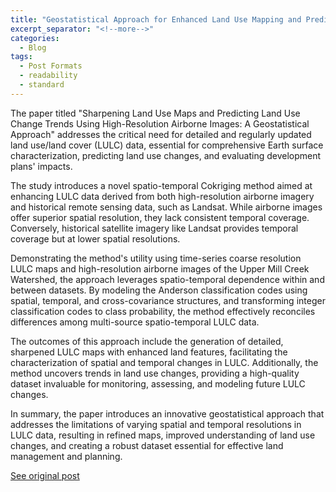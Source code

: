 ```yaml
---
title: "Geostatistical Approach for Enhanced Land Use Mapping and Prediction"
excerpt_separator: "<!--more-->"
categories:
  - Blog
tags:
  - Post Formats
  - readability
  - standard
---
```

The paper titled "Sharpening Land Use Maps and Predicting Land Use Change Trends Using High-Resolution Airborne Images: A Geostatistical Approach" addresses the critical need for detailed and regularly updated land use/land cover (LULC) data, essential for comprehensive Earth surface characterization, predicting land use changes, and evaluating development plans' impacts.

The study introduces a novel spatio-temporal Cokriging method aimed at enhancing LULC data derived from both high-resolution airborne imagery and historical remote sensing data, such as Landsat. While airborne images offer superior spatial resolution, they lack consistent temporal coverage. Conversely, historical satellite imagery like Landsat provides temporal coverage but at lower spatial resolutions.

Demonstrating the method's utility using time-series coarse resolution LULC maps and high-resolution airborne images of the Upper Mill Creek Watershed, the approach leverages spatio-temporal dependence within and between datasets. By modeling the Anderson classification codes using spatial, temporal, and cross-covariance structures, and transforming integer classification codes to class probability, the method effectively reconciles differences among multi-source spatio-temporal LULC data.

The outcomes of this approach include the generation of detailed, sharpened LULC maps with enhanced land features, facilitating the characterization of spatial and temporal changes in LULC. Additionally, the method uncovers trends in land use changes, providing a high-quality dataset invaluable for monitoring, assessing, and modeling future LULC changes.

In summary, the paper introduces an innovative geostatistical approach that addresses the limitations of varying spatial and temporal resolutions in LULC data, resulting in refined maps, improved understanding of land use changes, and creating a robust dataset essential for effective land management and planning.

[See original post](https://www.sciencedirect.com/science/article/abs/pii/S0303243419300698?via%3Dihub)
